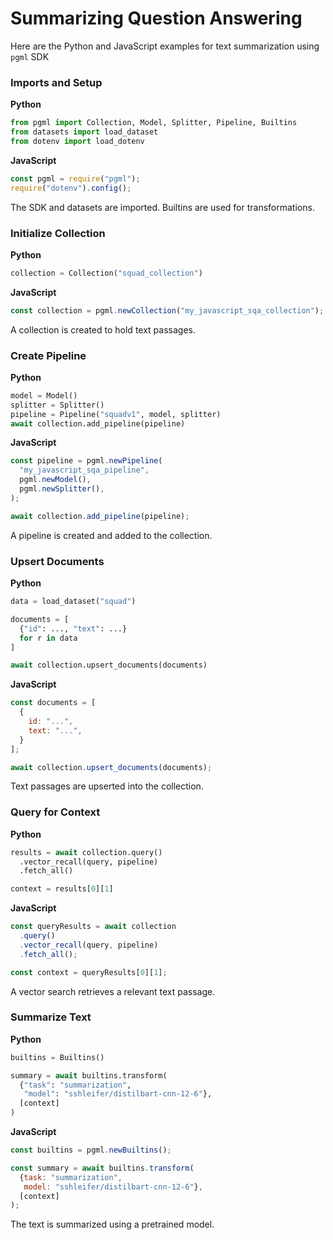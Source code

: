 # Summarizing Question Answering

Here are the Python and JavaScript examples for text summarization using `pgml` SDK

### Imports and Setup

**Python**

```python
from pgml import Collection, Model, Splitter, Pipeline, Builtins  
from datasets import load_dataset
from dotenv import load_dotenv
```

**JavaScript**

```js
const pgml = require("pgml");
require("dotenv").config();
```

The SDK and datasets are imported. Builtins are used for transformations.

### Initialize Collection

**Python**

```python
collection = Collection("squad_collection")
```

**JavaScript**

```js
const collection = pgml.newCollection("my_javascript_sqa_collection"); 
```

A collection is created to hold text passages.

### Create Pipeline

**Python**

```python
model = Model()
splitter = Splitter()
pipeline = Pipeline("squadv1", model, splitter)  
await collection.add_pipeline(pipeline)
```

**JavaScript**

```js
const pipeline = pgml.newPipeline(
  "my_javascript_sqa_pipeline",
  pgml.newModel(),
  pgml.newSplitter(), 
);

await collection.add_pipeline(pipeline);
```

A pipeline is created and added to the collection.

### Upsert Documents

**Python**

```python
data = load_dataset("squad")

documents = [
  {"id": ..., "text": ...}
  for r in data
]

await collection.upsert_documents(documents) 
```

**JavaScript**

```js
const documents = [
  {
    id: "...", 
    text: "...",
  }
];

await collection.upsert_documents(documents);
```

Text passages are upserted into the collection.

### Query for Context

**Python**

```python
results = await collection.query()
  .vector_recall(query, pipeline)
  .fetch_all()

context = results[0][1]  
```

**JavaScript**

```js
const queryResults = await collection
  .query()
  .vector_recall(query, pipeline) 
  .fetch_all();

const context = queryResults[0][1];
```

A vector search retrieves a relevant text passage.

### Summarize Text

**Python**

```python
builtins = Builtins()

summary = await builtins.transform(
  {"task": "summarization", 
   "model": "sshleifer/distilbart-cnn-12-6"},
  [context]
)
```

**JavaScript**

```js
const builtins = pgml.newBuiltins();

const summary = await builtins.transform(
  {task: "summarization", 
   model: "sshleifer/distilbart-cnn-12-6"},
  [context]
);
```

The text is summarized using a pretrained model.
